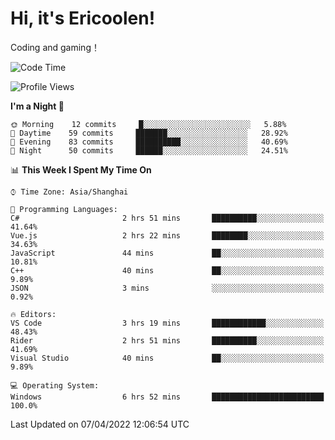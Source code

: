 # Hi, it's Ericoolen!
Coding and gaming！

<!--START_SECTION:waka-->
![Code Time](http://img.shields.io/badge/Code%20Time-199%20hrs%2049%20mins-blue)

![Profile Views](http://img.shields.io/badge/Profile%20Views-4-blue)

**I'm a Night 🦉** 

```text
🌞 Morning    12 commits     █░░░░░░░░░░░░░░░░░░░░░░░░   5.88% 
🌆 Daytime    59 commits     ███████░░░░░░░░░░░░░░░░░░   28.92% 
🌃 Evening    83 commits     ██████████░░░░░░░░░░░░░░░   40.69% 
🌙 Night      50 commits     ██████░░░░░░░░░░░░░░░░░░░   24.51%

```


📊 **This Week I Spent My Time On** 

```text
⌚︎ Time Zone: Asia/Shanghai

💬 Programming Languages: 
C#                       2 hrs 51 mins       ██████████░░░░░░░░░░░░░░░   41.64% 
Vue.js                   2 hrs 22 mins       ████████░░░░░░░░░░░░░░░░░   34.63% 
JavaScript               44 mins             ██░░░░░░░░░░░░░░░░░░░░░░░   10.81% 
C++                      40 mins             ██░░░░░░░░░░░░░░░░░░░░░░░   9.89% 
JSON                     3 mins              ░░░░░░░░░░░░░░░░░░░░░░░░░   0.92%

🔥 Editors: 
VS Code                  3 hrs 19 mins       ████████████░░░░░░░░░░░░░   48.43% 
Rider                    2 hrs 51 mins       ██████████░░░░░░░░░░░░░░░   41.69% 
Visual Studio            40 mins             ██░░░░░░░░░░░░░░░░░░░░░░░   9.89%

💻 Operating System: 
Windows                  6 hrs 52 mins       █████████████████████████   100.0%

```


 Last Updated on 07/04/2022 12:06:54 UTC
<!--END_SECTION:waka-->

